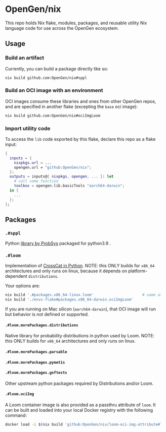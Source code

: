 # OpenGen/nix

This repo holds Nix flake, modules, packages, and reusable utility Nix language code for use across the OpenGen ecosystem.

## Usage

### Build an artifact

Currently, you can build a package directly like so:

```bash
nix build github.com:OpenGen/nix#sppl
```

### Build an OCI image with an environment

OCI images consume these libraries and ones from other OpenGen repos, and are specified in another flake (excepting the `base` oci image):

```bash
nix build github.com:OpenGen/nix#ociImgLoom
```

### Import utility code

To access the `lib` code exported by this flake, declare this repo as a flake input:

```nix
{
  inputs = {
    nixpkgs.url = ...
    opengen.url = "github:OpenGen/nix";
  };
  outputs = inputs@{ nixpkgs, opengen, ... }: let
    # call some function
    toolbox = opengen.lib.basicTools "aarch64-darwin";
  in {
    ...
  };
};
```

## Packages

### `.#sppl`

Python [library by ProbSys](https://github.com/probsys/sppl) packaged for python3.9 .

### `.#loom`

Implementation of [CrossCat in Python](https://github.com/posterior/loom). NOTE: this ONLY builds for `x86_64` architectures and only runs on linux, because it depends on
platform-dependent `distributions`.

Your options are:

```bash
nix build '.#packages.x86_64-linux.loom'                      # same as `.#loom` if that is your OS/arch
nix build './envs-flake#packages.x86_64-darwin.ociImgLoom'
```

If you are running on Mac silicon (`aarch64-darwin`), that OCI image will run but behavior is not defined or supported.

#### `.#loom.morePackages.distributions`

Native library for probability distributions in python used by Loom. NOTE: this ONLY builds for `x86_64` architectures and only runs on linux.

#### `.#loom.morePackages.parsable`
#### `.#loom.morePackages.pymetis`
#### `.#loom.morePackages.goftests`

Other upstream python packages required by Distributions and/or Loom.

#### `.#loom.ociImg`

A Loom container image is also provided as a passthru attribute of `loom`. It can be built and loaded into your local Docker registry with the following command:
```sh
docker load -i $(nix build 'github:OpenGen/nix/loom-oci-img-attribute#loom.ociImg' --no-link --print-out-paths)
```
